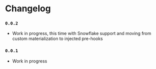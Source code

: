# Changelog

### `0.0.2`

- Work in progress, this time with Snowflake support and moving from custom materialization to injected pre-hooks

### `0.0.1`

- Work in progress
